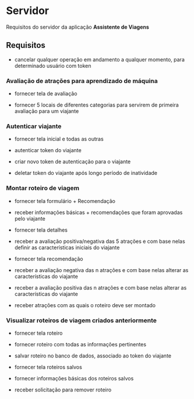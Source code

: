 # Servidor

Requisitos do servidor da aplicação **Assistente de Viagens**

## Requisitos

- cancelar qualquer operação em andamento a qualquer momento, para determinado usuário com token

### Avaliação de atrações para aprendizado de máquina

- fornecer tela de avaliação

- fornecer 5 locais de diferentes categorias para servirem de primeira avaliação para um viajante

### Autenticar viajante

- fornecer tela inicial e todas as outras

- autenticar token do viajante

- criar novo token de autenticação para o viajante

- deletar token do viajante após longo período de inatividade

### Montar roteiro de viagem

- fornecer tela formulário + Recomendação

- receber informações básicas + recomendações que foram aprovadas pelo viajante

- fornecer tela detalhes

- receber a avaliação positiva/negativa das 5 atrações e com base nelas definir as características iniciais do viajante


- fornecer tela recomendação

- receber a avaliação negativa das n atrações e com base nelas alterar as características do viajante

- receber a avaliação positiva das n atrações e com base nelas alterar as características do viajante

- receber atrações com as quais o roteiro deve ser montado

### Visualizar roteiros de viagem criados anteriormente

- fornecer tela roteiro

- fornecer roteiro com todas as informações pertinentes

- salvar roteiro no banco de dados, associado ao token do viajante


- fornecer tela roteiros salvos

- fornecer informações básicas dos roteiros salvos

- receber solicitação para remover roteiro

